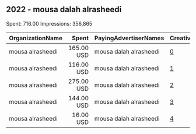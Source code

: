 ## 2022 - mousa dalah alrasheedi 
Spent: 716.00
Impressions: 356,865

|OrganizationName|Spent|PayingAdvertiserNames|CreativeUrls|Impressions|Genders|AgeBrackets|CountryCodes|BillingAddresses|CandidateBallotInformation|
|:---|---:|:---|:---|---:|:---|:---|:---|:---|:---|
|mousa alrasheedi|165.00 USD|mousa dalah alrasheedi|[0](https://www.snap.com/political-ads/asset/3b7f665978e1fdc5958d8bb484739ba7fd13f535b1ef36e9f8d9a9b4a9e467d2?mediaType=jpeg)|129,055||21+|kuwait|"423,FAHAD AL-AHMAED,53804,KW"||
|mousa alrasheedi|116.00 USD|mousa dalah alrasheedi|[1](https://www.snap.com/political-ads/asset/de412d6b197e452031eea7765f6467cd4514372836ddfee21068667138ad9961?mediaType=png)|104,667||21+|kuwait|"423,FAHAD AL-AHMAED,53804,KW"|dr mubarak altasha|
|mousa alrasheedi|275.00 USD|mousa dalah alrasheedi|[2](https://www.snap.com/political-ads/asset/b3550aec301f78406e5f95c47694c5be1dbdb4a7804f7eb19b98f6b34c30744e?mediaType=jpeg)|73,373||21+|kuwait|"423,FAHAD AL-AHMAED,53804,KW"|SAADHAJRAS|
|mousa alrasheedi|144.00 USD|mousa dalah alrasheedi|[3](https://www.snap.com/political-ads/asset/fac7fee3dc57843b78f8db55f7d02f304f1bfd4b84b50efa579ad5c0c6f4d7a2?mediaType=png)|31,051||21+|kuwait|"423,FAHAD AL-AHMAED,53804,KW"|dr mubarak altasha|
|mousa alrasheedi|16.00 USD|mousa dalah alrasheedi|[4](https://www.snap.com/political-ads/asset/e5d0d0f316f655eaa36c37ca1d028afee54b44a67c8aa897d8fb4dd0c215bf5c?mediaType=png)|18,719||21+|kuwait|"423,FAHAD AL-AHMAED,53804,KW"|SAADHAJRAS|
